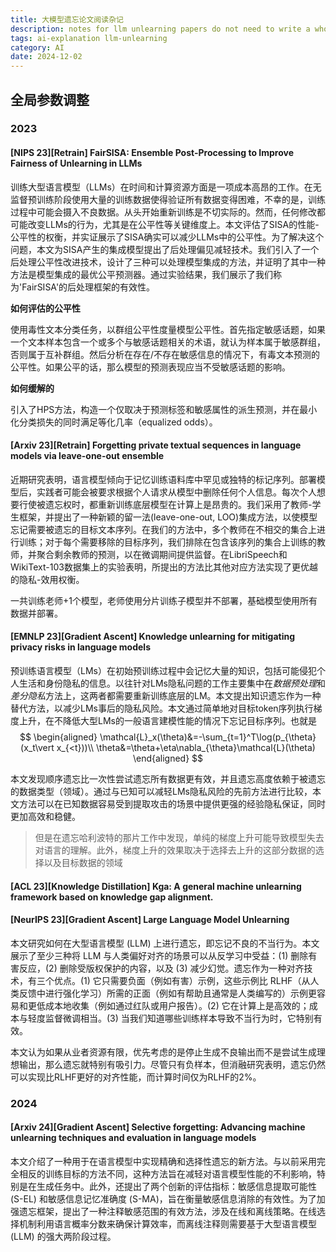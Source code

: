 ```yaml
---
title: 大模型遗忘论文阅读杂记
description: notes for llm unlearning papers do not need to write a whole blog
tags: ai-explanation llm-unlearning
category: AI
date: 2024-12-02
---
```

## 全局参数调整

### 2023

#### [NIPS 23][Retrain] FairSISA: Ensemble Post-Processing to Improve Fairness of Unlearning in LLMs
训练大型语言模型（LLMs）在时间和计算资源方面是一项成本高昂的工作。在无监督预训练阶段使用大量的训练数据使得验证所有数据变得困难，不幸的是，训练过程中可能会摄入不良数据。从头开始重新训练是不切实际的。然而，任何修改都可能改变LLMs的行为，尤其是在公平性等关键维度上。本文评估了SISA的性能-公平性的权衡，并实证展示了SISA确实可以减少LLMs中的公平性。为了解决这个问题，本文为SISA产生的集成模型提出了后处理偏见减轻技术。我们引入了一个后处理公平性改进技术，设计了三种可以处理模型集成的方法，并证明了其中一种方法是模型集成的最优公平预测器。通过实验结果，我们展示了我们称为'FairSISA'的后处理框架的有效性。

**如何评估的公平性**

使用毒性文本分类任务，以群组公平性度量模型公平性。首先指定敏感话题，如果一个文本样本包含一个或多个与敏感话题相关的术语，就认为样本属于敏感群组，否则属于互补群组。然后分析在存在/不存在敏感信息的情况下，有毒文本预测的公平性。如果公平的话，那么模型的预测表现应当不受敏感话题的影响。

**如何缓解的**

引入了HPS方法，构造一个仅取决于预测标签和敏感属性的派生预测，并在最小化分类损失的同时满足等化几率（equalized odds）。

#### [Arxiv 23][Retrain] Forgetting private textual sequences in language models via leave-one-out ensemble
近期研究表明，语言模型倾向于记忆训练语料库中罕见或独特的标记序列。部署模型后，实践者可能会被要求根据个人请求从模型中删除任何个人信息。每次个人想要行使被遗忘权时，都重新训练底层模型在计算上是昂贵的。我们采用了教师-学生框架，并提出了一种新颖的留一法(leave-one-out, LOO)集成方法，以使模型忘记需要被遗忘的目标文本序列。在我们的方法中，多个教师在不相交的集合上进行训练；对于每个需要移除的目标序列，我们排除在包含该序列的集合上训练的教师，并聚合剩余教师的预测，以在微调期间提供监督。在LibriSpeech和WikiText-103数据集上的实验表明，所提出的方法比其他对应方法实现了更优越的隐私-效用权衡。

一共训练老师+1个模型，老师使用分片训练子模型并不部署，基础模型使用所有数据并部署。

#### [EMNLP 23][Gradient Ascent] Knowledge unlearning for mitigating privacy risks in language models
预训练语言模型（LMs）在初始预训练过程中会记忆大量的知识，包括可能侵犯个人生活和身份隐私的信息。以往针对LMs隐私问题的工作主要集中在*数据预处理*和*差分隐私*方法上，这两者都需要重新训练底层的LM。本文提出知识遗忘作为一种替代方法，以减少LMs事后的隐私风险。本文通过简单地对目标token序列执行梯度上升，在不降低大型LMs的一般语言建模性能的情况下忘记目标序列。也就是
$$
\begin{aligned}
\mathcal{L}_x(\theta)&=-\sum_{t=1}^T\log(p_{\theta}(x_t\vert x_{<t}))\\
\theta&=\theta+\eta\nabla_{\theta}\mathcal{L}(\theta)
\end{aligned}
$$

本文发现顺序遗忘比一次性尝试遗忘所有数据更有效，并且遗忘高度依赖于被遗忘的数据类型（领域）。通过与已知可以减轻LMs隐私风险的先前方法进行比较，本文方法可以在已知数据容易受到提取攻击的场景中提供更强的经验隐私保证，同时更加高效和稳健。

> 但是在遗忘哈利波特的那片工作中发现，单纯的梯度上升可能导致模型失去对语言的理解。此外，梯度上升的效果取决于选择去上升的这部分数据的选择以及目标数据的领域

#### [ACL 23][Knowledge Distillation] Kga: A general machine unlearning framework based on knowledge gap alignment.

#### [NeurIPS 23][Gradient Ascent] Large Language Model Unlearning
本文研究如何在大型语言模型 (LLM) 上进行遗忘，即忘记不良的不当行为。本文展示了至少三种将 LLM 与人类偏好对齐的场景可以从反学习中受益：(1) 删除有害反应，(2) 删除受版权保护的内容，以及 (3) 减少幻觉。遗忘作为一种对齐技术，有三个优点。(1) 它只需要负面（例如有害）示例，这些示例比 RLHF（从人类反馈中进行强化学习）所需的正面（例如有帮助且通常是人类编写的）示例更容易和更低成本地收集（例如通过红队或用户报告）。(2) 它在计算上是高效的；成本与轻度监督微调相当。(3) 当我们知道哪些训练样本导致不当行为时，它特别有效。

本文认为如果从业者资源有限，优先考虑的是停止生成不良输出而不是尝试生成理想输出，那么遗忘就特别有吸引力。尽管只有负样本，但消融研究表明，遗忘仍然可以实现比RLHF更好的对齐性能，而计算时间仅为RLHF的2%。


### 2024

#### [Arxiv 24][Gradient Ascent] Selective forgetting: Advancing machine unlearning techniques and evaluation in language models

本文介绍了一种用于在语言模型中实现精确和选择性遗忘的新方法。与以前采用完全相反的训练目标的方法不同，这种方法旨在减轻对语言模型性能的不利影响，特别是在生成任务中。此外，还提出了两个创新的评估指标：敏感信息提取可能性 (S-EL) 和敏感信息记忆准确度 (S-MA)，旨在衡量敏感信息消除的有效性。为了加强遗忘框架，提出了一种注释敏感范围的有效方法，涉及在线和离线策略。在线选择机制利用语言概率分数来确保计算效率，而离线注释则需要基于大型语言模型 (LLM) 的强大两阶段过程。


